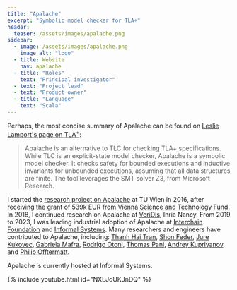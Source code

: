 ```yaml
---
title: "Apalache"
excerpt: "Symbolic model checker for TLA+"
header:
  teaser: /assets/images/apalache.png
sidebar:
  - image: /assets/images/apalache.png
    image_alt: "logo"
  - title: Website
    nav: apalache
  - title: "Roles"
    text: "Principal investigator"
  - text: "Project lead"
  - text: "Product owner"
  - title: "Language"
    text: "Scala"
---
```


Perhaps, the most concise summary of Apalache can be found on [Leslie
Lamport's page on TLA<sup>+</sup>][]:

> Apalache is an alternative to TLC for checking TLA+ specifications.
> While TLC is an explicit-state model checker, Apalache is a symbolic
> model checker.  It checks safety for bounded executions and inductive
> invariants for unbounded executions, assuming that all data structures
> are finite.  The tool leverages the SMT solver Z3, from Microsoft
> Research.

I started the [research project on Apalache][] at TU Wien in 2016, after
receiving the grant of 539k EUR from [Vienna Science and Technology
Fund][]. In 2018, I continued research on Apalache at [VeriDis][], Inria
Nancy. From 2019 to 2023, I was leading industrial adoption of Apalache at
[Interchain Foundation][] and [Informal Systems][]. Many researchers and
engineers have contributed to Apalache, including: [Thanh Hai Tran][],
[Shon Feder][], [Jure Kukovec][], [Gabriela Mafra][], [Rodrigo Otoni][],
[Thomas Pani][], [Andrey Kupriyanov][], and [Philip Offtermatt][].

Apalache is currently hosted at Informal Systems.

<!-- [![Apalache Tutorial](https://img.youtube.com/vi/NXLJoUKJnDQ/maxresdefault.jpg)](https://www.youtube.com/NXLJoUKJnDQ?t=5596) -->

{% include youtube.html id="NXLJoUKJnDQ" %}


[Leslie Lamport's page on TLA<sup>+</sup>]: https://lamport.azurewebsites.net/tla/tools.html
[Apalache Github]: https://github.com/informalsystems/apalache
[Vienna Science and Technology Fund]: https://www.wwtf.at/index.php?lang=EN
[research project on Apalache]: https://www.wwtf.at/funding/programmes/ict/ICT15-103/
[VeriDis]: https://team.inria.fr/veridis/
[Philip Offtermatt]: https://p-offtermatt.github.io/
[Thomas Pani]: https://thpani.net/ 
[Rodrigo Otoni]: https://swystems.usi.ch/author/rodrigo-otoni/
[Thanh Hai Tran]: https://scholar.google.com/citations?user=2JrhrNcAAAAJ&hl=en
[Jure Kukovec]: https://forsyte.at/people/kukovec/
[Andrey Kupriyanov]: https://dblp.org/pid/05/7915.html
[Shon Feder]: http://shonfeder.net/
[Gabriela Mafra]: https://github.com/bugarela
[Informal Systems]: https://informal.systems
[Interchain Foundation]: https://interchain.io/

